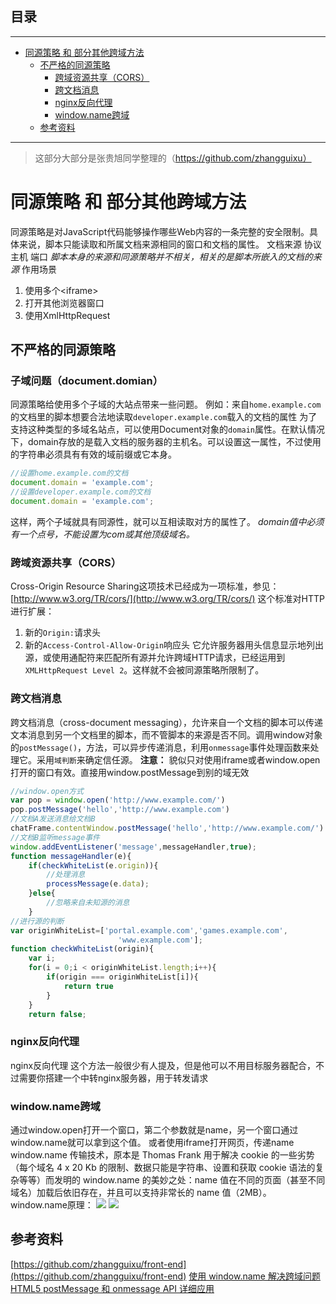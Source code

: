 ## 目录
---
- [同源策略 和 部分其他跨域方法](#同源策略-和-部分其他跨域方法)
  - [不严格的同源策略](#不严格的同源策略)
    - [跨域资源共享（CORS）](#跨域资源共享CORS)
    - [跨文档消息](#跨文档消息)
    - [nginx反向代理 ](#nginx反向代理-)
    - [window.name跨域](#windowname跨域)
  - [参考资料](#参考资料)
---
> 这部分大部分是张贵旭同学整理的（https://github.com/zhangguixu）
# 同源策略 和 部分其他跨域方法
同源策略是对JavaScript代码能够操作哪些Web内容的一条完整的安全限制。具体来说，脚本只能读取和所属文档来源相同的窗口和文档的属性。
文档来源
    协议 主机 端口
*脚本本身的来源和同源策略并不相关，相关的是脚本所嵌入的文档的来源*
作用场景
1. 使用多个<iframe\>
2. 打开其他浏览器窗口
3. 使用XmlHttpRequest
## 不严格的同源策略
### 子域问题（document.domian）
同源策略给使用多个子域的大站点带来一些问题。
例如：来自`home.example.com`的文档里的脚本想要合法地读取`developer.example.com`载入的文档的属性
为了支持这种类型的多域名站点，可以使用Document对象的`domain`属性。在默认情况下，domain存放的是载入文档的服务器的主机名。可以设置这一属性，不过使用的字符串必须具有有效的域前缀或它本身。
```javascript
//设置home.example.com的文档
document.domain = 'example.com';
//设置developer.example.com的文档
document.domain = 'example.com';
```
这样，两个子域就具有同源性，就可以互相读取对方的属性了。
*domain值中必须有一个点号，不能设置为com或其他顶级域名。*
### 跨域资源共享（CORS）
Cross-Origin Resource Sharing这项技术已经成为一项标准，参见：[http://www.w3.org/TR/cors/](http://www.w3.org/TR/cors/)
这个标准对HTTP进行扩展：
1. 新的`Origin:`请求头
2. 新的`Access-Control-Allow-Origin`响应头
它允许服务器用头信息显示地列出源，或使用通配符来匹配所有源并允许跨域HTTP请求，已经运用到`XMLHttpRequest Level 2`。这样就不会被同源策略所限制了。
### 跨文档消息
跨文档消息（cross-document messaging），允许来自一个文档的脚本可以传递文本消息到另一个文档里的脚本，而不管脚本的来源是否不同。调用window对象的`postMessage()`，方法，可以异步传递消息，利用`onmessage`事件处理函数来处理它。采用`域判断`来确定信任源。
**注意：** 貌似只对使用iframe或者window.open打开的窗口有效。直接用window.postMessage到别的域无效
```javascript
//window.open方式
var pop = window.open('http://www.example.com/')
pop.postMessage('hello','http://www.example.com')
//文档A发送消息给文档B
chatFrame.contentWindow.postMessage('hello','http://www.example.com/')
//文档B监听message事件
window.addEventListener('message',messageHandler,true);
function messageHandler(e){
    if(checkWhiteList(e.origin)){
        //处理消息
        processMessage(e.data);
    }else{
        //忽略来自未知源的消息
    }
//进行源的判断
var originWhiteList=['portal.example.com','games.example.com',
                        'www.example.com'];
function checkWhiteList(origin){
    var i;
    for(i = 0;i < originWhiteList.length;i++){
        if(origin === originWhiteList[i]){
            return true
        }
    }
    return false;
```
### nginx反向代理 
nginx反向代理 这个方法一般很少有人提及，但是他可以不用目标服务器配合，不过需要你搭建一个中转nginx服务器，用于转发请求
### window.name跨域
通过window.open打开一个窗口，第二个参数就是name，另一个窗口通过window.name就可以拿到这个值。
或者使用iframe打开网页，传递name
window.name 传输技术，原本是 Thomas Frank 用于解决 cookie 的一些劣势（每个域名 4 x 20 Kb 的限制、数据只能是字符串、设置和获取 cookie 语法的复杂等等）而发明的
window.name 的美妙之处：name 值在不同的页面（甚至不同域名）加载后依旧存在，并且可以支持非常长的 name 值（2MB）。
window.name原理：
![](http://www.planabc.net/wp-content/uploads/2008/08/windowname.png)
![](http://www.planabc.net/wp-content/uploads/2008/08/windowname.png)
## 参考资料
[https://github.com/zhangguixu/front-end](https://github.com/zhangguixu/front-end)
[使用 window.name 解决跨域问题](http://www.planabc.net/2008/09/01/window_name_transport/)
[HTML5 postMessage 和 onmessage API 详细应用](https://www.ibm.com/developerworks/cn/web/1301_jiangjj_html5message/)
